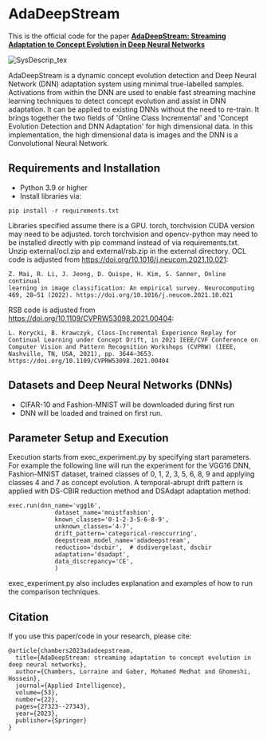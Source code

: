 # AdaDeepStream
This is the official code for the paper [**AdaDeepStream: Streaming Adaptation to Concept Evolution in Deep Neural Networks**]([https://www.sciencedirect.com/science/article/pii/S0167865522000186?casa_token=5AfAKScbQmoAAAAA:BldzZgyiLI_LgYHUWQi7jyJEZ4c1oM94X5p0JmifG3dnkDEuhPFTMS50ahdQTmy4HCarhJwLFw](https://link.springer.com/article/10.1007/s10489-023-04812-0))

![SysDescrip_tex](https://github.com/chambai/AdaDeepStream/assets/61065458/48e4ba4f-a4b4-4d0d-8deb-955408022109)

AdaDeepStream is a dynamic concept evolution detection and Deep Neural Network (DNN) adaptation system using minimal true-labelled samples. Activations from within the DNN are used to enable fast streaming machine learning techniques to detect concept evolution and assist in DNN adaptation.  It can be applied to existing DNNs without the need to re-train.  It brings together the two fields of 'Online Class Incremental' and 'Concept Evolution Detection and DNN Adaptation' for high dimensional data.  In this implementation, the high dimensional data is images and the DNN is a Convolutional Neural Network.

## Requirements and Installation
* Python 3.9 or higher
* Install libraries via:
```
pip install -r requirements.txt
```
Libraries specified assume there is a GPU.
torch, torchvision CUDA version may need to be adjusted.
torch torchvision and opencv-python may need to be installed directly with pip command instead of via requirements.txt.
Unzip external/ocl.zip and external/rsb.zip in the external directory.
OCL code is adjusted from https://doi.org/10.1016/j.neucom.2021.10.021:
```
Z. Mai, R. Li, J. Jeong, D. Quispe, H. Kim, S. Sanner, Online continual
learning in image classification: An empirical survey. Neurocomputing
469, 28–51 (2022). https://doi.org/10.1016/j.neucom.2021.10.021
```
RSB code is adjusted from https://doi.org/10.1109/CVPRW53098.2021.00404:
```
L. Korycki, B. Krawczyk, Class-Incremental Experience Replay for Continual Learning under Concept Drift, in 2021 IEEE/CVF Conference on
Computer Vision and Pattern Recognition Workshops (CVPRW) (IEEE,
Nashville, TN, USA, 2021), pp. 3644–3653. https://doi.org/10.1109/CVPRW53098.2021.00404
```

## Datasets and Deep Neural Networks (DNNs)
* CIFAR-10 and Fashion-MNIST will be downloaded during first run
* DNN will be loaded and trained on first run.

## Parameter Setup and Execution
Execution starts from exec_experiment.py by specifying start parameters. 
For example the following line will run the experiment for the VGG16 DNN, Fashion-MNIST dataset, trained classes of 0, 1, 2, 3, 5, 6, 8, 9 and applying classes 4 and 7 as concept evolution. A temporal-abrupt drift pattern is applied with DS-CBIR reduction method and DSAdapt adaptation method:
```
exec.run(dnn_name='vgg16',
             dataset_name='mnistfashion',
             known_classes='0-1-2-3-5-6-8-9',
             unknown_classes='4-7',
             drift_pattern='categorical-reoccurring',
             deepstream_model_name='adadeepstream',
             reduction='dscbir',  # dsdivergelast, dscbir
             adaptation='dsadapt',  
             data_discrepancy='CE',  
             )
```
exec_experiment.py also includes explanation and examples of how to run the comparison techniques.

## Citation
If you use this paper/code in your research, please cite:
```
@article{chambers2023adadeepstream,
  title={AdaDeepStream: streaming adaptation to concept evolution in deep neural networks},
  author={Chambers, Lorraine and Gaber, Mohamed Medhat and Ghomeshi, Hossein},
  journal={Applied Intelligence},
  volume={53},
  number={22},
  pages={27323--27343},
  year={2023},
  publisher={Springer}
}
```

